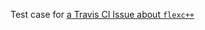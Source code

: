 Test case for [a Travis CI Issue about `flexc++`](https://github.com/travis-ci/travis-ci/issues/5936)
